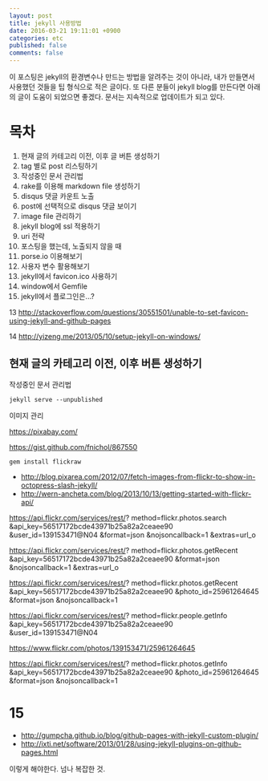 ```yaml
---
layout: post
title: jekyll 사용방법
date: 2016-03-21 19:11:01 +0900
categories: etc
published: false
comments: false
---
```


이 포스팅은 jekyll의 환경변수나 만드는 방법을 알려주는 것이 아니라, 내가 만들면서 사용했던 것들을 팁 형식으로 적은 글이다. 또 다른 분들이 jekyll blog를 만든다면 아래의 글이 도움이 되었으면 좋겠다. 문서는 지속적으로 업데이트가 되고 있다.

<!--more-->

# 목차

1. 현재 글의 카테고리 이전, 이후 글 버튼 생성하기
2. tag 별로 post 리스팅하기
3. 작성중인 문서 관리법
4. rake를 이용해 markdown file 생성하기
5. disqus 댓글 카운트 노출
6. post에 선택적으로 disqus 댓글 보이기
7. image file 관리하기
8. jekyll blog에 ssl 적용하기
9. uri 전략
10. 포스팅을 했는데, 노출되지 않을 때
11. porse.io 이용해보기
12. 사용자 변수 활용해보기
13. jekyll에서 favicon.ico 사용하기 
14. window에서 Gemfile
15. jekyll에서 플로그인은...?

13
http://stackoverflow.com/questions/30551501/unable-to-set-favicon-using-jekyll-and-github-pages

14
http://yizeng.me/2013/05/10/setup-jekyll-on-windows/

## 현재 글의 카테고리 이전, 이후 버튼 생성하기


작성중인 문서 관리법

```shell
jekyll serve --unpublished
```

이미지 관리

https://pixabay.com/

https://gist.github.com/fnichol/867550

```
gem install flickraw
```

- http://blog.pixarea.com/2012/07/fetch-images-from-flickr-to-show-in-octopress-slash-jekyll/
- http://wern-ancheta.com/blog/2013/10/13/getting-started-with-flickr-api/


https://api.flickr.com/services/rest/?
method=flickr.photos.search
&api_key=56517172bcde43971b25a82a2ceaee90
&user_id=139153471@N04
&format=json
&nojsoncallback=1
&extras=url_o


https://api.flickr.com/services/rest/?
method=flickr.photos.getRecent
&api_key=56517172bcde43971b25a82a2ceaee90
&format=json
&nojsoncallback=1
&extras=url_o



https://api.flickr.com/services/rest/?
method=flickr.photos.getRecent
&api_key=56517172bcde43971b25a82a2ceaee90
&photo_id=25961264645
&format=json
&nojsoncallback=1


https://api.flickr.com/services/rest/?
method=flickr.people.getInfo
&api_key=56517172bcde43971b25a82a2ceaee90
&user_id=139153471@N04



https://www.flickr.com/photos/139153471/25961264645 

 
https://api.flickr.com/services/rest/?
method=flickr.photos.getInfo
&api_key=56517172bcde43971b25a82a2ceaee90
&photo_id=25961264645
&format=json
&nojsoncallback=1 
 

# 15

- http://gumpcha.github.io/blog/github-pages-with-jekyll-custom-plugin/
- http://ixti.net/software/2013/01/28/using-jekyll-plugins-on-github-pages.html

이렇게 해야한다. 넘나 복잡한 것.